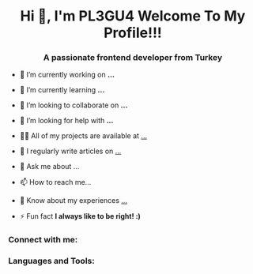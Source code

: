 <h1 align="center">Hi 👋, I'm PL3GU4 Welcome To My Profile!!!</h1>
<h3 align="center">A passionate frontend developer from Turkey</h3>

- 🔭 I’m currently working on **...**

- 🌱 I’m currently learning **...**

- 👯 I’m looking to collaborate on **...**

- 🤝 I’m looking for help with **...**

- 👨‍💻 All of my projects are available at [...](...)

- 📝 I regularly write articles on [...](...)

- 💬 Ask me about ...

- 📫 How to reach me...

- 📄 Know about my experiences [...](...)

- ⚡ Fun fact **I always like to be right! :)**

<h3 align="left">Connect with me:</h3>
<p align="left">
</p>

<h3 align="left">Languages and Tools:</h3>
